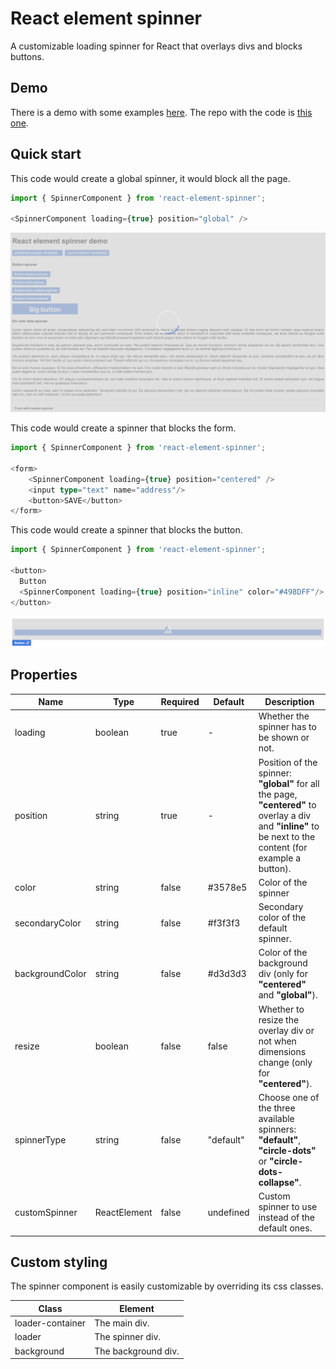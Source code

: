 # React element spinner

A customizable loading spinner for React that overlays divs and blocks buttons.

## Demo

There is a demo with some examples [here](https://fergomap.github.io/react-element-spinner-demo/).
The repo with the code is [this one](https://github.com/fergomap/react-element-spinner-demo).

## Quick start

This code would create a global spinner, it would block all the page.

```typescript
import { SpinnerComponent } from 'react-element-spinner';

<SpinnerComponent loading={true} position="global" />
```

![global](https://raw.githubusercontent.com/fergomap/react-element-spinner/master/images//global.png)

This code would create a spinner that blocks the form.

```typescript
import { SpinnerComponent } from 'react-element-spinner';

<form>
    <SpinnerComponent loading={true} position="centered" />
    <input type="text" name="address"/>
    <button>SAVE</button>
</form>
```

This code would create a spinner that blocks the button.

```typescript
import { SpinnerComponent } from 'react-element-spinner';

<button>
  Button
  <SpinnerComponent loading={true} position="inline" color="#498DFF"/>
</button>
```

![elements](https://raw.githubusercontent.com/fergomap/react-element-spinner/master/images/elements.png)

## Properties

| Name | Type | Required | Default | Description |
| --- | --- | --- | --- | --- |
| loading | boolean | true | - | Whether the spinner has to be shown or not. |
| position | string | true | - | Position of the spinner: **"global"** for all the page, **"centered"** to overlay a div and **"inline"** to be next to the content (for example a button). |
| color | string | false | #3578e5 | Color of the spinner |
| secondaryColor | string | false | #f3f3f3 | Secondary color of the default spinner. |
| backgroundColor | string | false | #d3d3d3 | Color of the background div (only for **"centered"** and **"global"**). |
| resize | boolean | false | false | Whether to resize the overlay div or not when dimensions change (only for **"centered"**). |
| spinnerType | string | false | "default" | Choose one of the three available spinners: **"default"**, **"circle-dots"** or **"circle-dots-collapse"**. |
| customSpinner | ReactElement | false | undefined | Custom spinner to use instead of the default ones. |

## Custom styling

The spinner component is easily customizable by overriding its css classes.

| Class | Element |
| --- | --- |
| loader-container | The main div. |
| loader | The spinner div. |
| background | The background div. |
